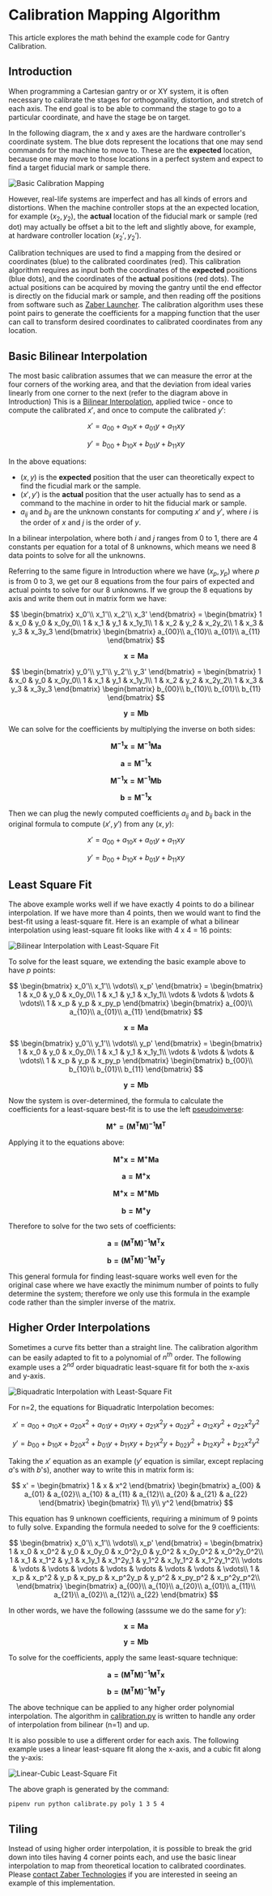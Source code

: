 # Calibration Mapping Algorithm
This article explores the math behind the example code for Gantry Calibration.

## Introduction

When programming a Cartesian gantry or or XY system, it is often necessary to calibrate the stages for orthogonality, distortion, and stretch of each axis.  The end goal is to be able to command the stage to go to a particular coordinate, and have the stage be on target.

In the following diagram, the x and y axes are the hardware controller's coordinate system.  The blue dots represent the locations that one may send commands for the machine to move to. These are the **expected** location, because one may move to those locations in a perfect system and expect to find a target fiducial mark or sample there.

![Basic Calibration Mapping](img/basic.png)

However, real-life systems are imperfect and has all kinds of errors and distortions.  When the machine controller stops at the an expected location, for example $(x_2, y_2)$, the **actual** location of the fiducial mark or sample (red dot) may actually be offset a bit to the left and slightly above, for example, at hardware controller location $(x_2', y_2')$.

Calibration techniques are used to find a mapping from the desired or coordinates (blue) to the calibrated coordinates (red).  This calibration algorithm requires as input both the coordinates of the **expected** positions (blue dots), and the coordinates of the **actual** positions (red dots). The actual positions can be acquired by moving the gantry until the end effector is directly on the fiducial mark or sample, and then reading off the positions from software such as [Zaber Launcher](https://software.zaber.com/zaber-launcher/download).  The calibration algorithm uses these point pairs to generate the coefficients for a mapping function that the user can call to transform desired coordinates to calibrated coordinates from any location.

## Basic Bilinear Interpolation

The most basic calibration assumes that we can measure the error at the four corners of the working area, and that the deviation from ideal varies linearly from one corner to the next (refer to the diagram above in Introduction)  This is a [Bilinear Interpolation](https://en.wikipedia.org/wiki/Bilinear_interpolation), applied twice - once to compute the calibrated $x'$, and once to compute the calibrated $y'$:

$$
    x' = a_{00} + a_{10}x + a_{01}y + a_{11}xy
$$

$$
    y' = b_{00} + b_{10}x + b_{01}y + b_{11}xy
$$

In the above equations:
- $(x,y)$ is the **expected** position that the user can theoretically expect to find the ficudial mark or the sample.
- $(x',y')$ is the **actual** position that the user actually has to send as a command to the machine in order to hit the fiducial mark or sample.
- $a_{ij}$ and $b_{ij}$ are the unknown constants for computing $x'$ and $y'$, where $i$ is the order of $x$ and $j$ is the order of $y$.

In a bilinear interpolation, where both $i$ and $j$ ranges from 0 to 1, there are 4 constants per equation for a total of 8 unknowns, which means we need 8 data points to solve for all the unknowns.

Referring to the same figure in Introduction where we have $(x_p,y_p)$ where $p$ is from 0 to 3, we get our 8 equations from the four pairs of expected and actual points to solve for our 8 unknowns.  If we group the 8 equations by axis and write them out in matrix form we have:

$$
    \begin{bmatrix}
        x_0'\\
        x_1'\\
        x_2'\\
        x_3'
    \end{bmatrix}
    =
    \begin{bmatrix}
        1 & x_0 & y_0 & x_0y_0\\
        1 & x_1 & y_1 & x_1y_1\\
        1 & x_2 & y_2 & x_2y_2\\
        1 & x_3 & y_3 & x_3y_3
    \end{bmatrix}
    \begin{bmatrix}
        a_{00}\\
        a_{10}\\
        a_{01}\\
        a_{11}
    \end{bmatrix}
$$

$$
    \mathbf{x = M a}
$$

$$
    \begin{bmatrix}
        y_0'\\
        y_1'\\
        y_2'\\
        y_3'
    \end{bmatrix}
    =
    \begin{bmatrix}
        1 & x_0 & y_0 & x_0y_0\\
        1 & x_1 & y_1 & x_1y_1\\
        1 & x_2 & y_2 & x_2y_2\\
        1 & x_3 & y_3 & x_3y_3
    \end{bmatrix}
    \begin{bmatrix}
        b_{00}\\
        b_{10}\\
        b_{01}\\
        b_{11}
    \end{bmatrix}
$$

$$
    \mathbf{y = M b}
$$

We can solve for the coefficients by multiplying the inverse on both sides:

$$
    \mathbf{M^{-1}x = M^{-1}Ma}
$$

$$
    \mathbf{a = M^{-1}x}
$$

$$
    \mathbf{M^{-1}x = M^{-1}Mb}
$$

$$
    \mathbf{b = M^{-1}x}
$$

Then we can plug the newly computed coefficients $a_{ij}$ and $b_{ij}$ back in the original formula to compute $(x',y')$ from any $(x,y)$:

$$
    x' = a_{00} + a_{10}x + a_{01}y + a_{11}xy
$$

$$
    y' = b_{00} + b_{10}x + b_{01}y + b_{11}xy
$$

## Least Square Fit

The above example works well if we have exactly 4 points to do a bilinear interpolation.  If we have more than 4 points, then we would want to find the best-fit using a least-square fit.  Here is an example of what a bilinear interpolation using least-square fit looks like with 4 x 4 = 16 points:

![Bilinear Interpolation with Least-Square Fit](img/least_square.png)

To solve for the least square, we extending the basic example above to have $p$ points:

$$
    \begin{bmatrix}
        x_0'\\
        x_1'\\
        \vdots\\
        x_p'
    \end{bmatrix}
    =
    \begin{bmatrix}
        1 & x_0 & y_0 & x_0y_0\\
        1 & x_1 & y_1 & x_1y_1\\
        \vdots & \vdots & \vdots & \vdots\\
        1 & x_p & y_p & x_py_p
    \end{bmatrix}
    \begin{bmatrix}
        a_{00}\\
        a_{10}\\
        a_{01}\\
        a_{11}
    \end{bmatrix}
$$

$$
    \mathbf{x = Ma}
$$

$$
    \begin{bmatrix}
        y_0'\\
        y_1'\\
        \vdots\\
        y_p'
    \end{bmatrix}
    =
    \begin{bmatrix}
        1 & x_0 & y_0 & x_0y_0\\
        1 & x_1 & y_1 & x_1y_1\\
        \vdots & \vdots & \vdots & \vdots\\
        1 & x_p & y_p & x_py_p
    \end{bmatrix}
    \begin{bmatrix}
        b_{00}\\
        b_{10}\\
        b_{01}\\
        b_{11}
    \end{bmatrix}
$$

$$
    \mathbf{y = Mb}
$$

Now the system is over-determined, the formula to calculate the coefficients for a least-square best-fit is to use the left [pseudoinverse](https://en.wikipedia.org/wiki/Moore%E2%80%93Penrose_inverse):

$$
    \mathbf{M^+ = (M^T M)^{-1}M^T}
$$

Applying it to the equations above:

$$
    \mathbf{M^+ x = M^+ M a}
$$

$$
    \mathbf{a = M^+ x}
$$

$$
    \mathbf{M^+ x = M^+ M b}
$$

$$
    \mathbf{b = M^+ y}
$$

Therefore to solve for the two sets of coefficients:

$$
    \mathbf{a = (M^T M)^{-1}M^T x}
$$

$$
    \mathbf{b = (M^T M)^{-1}M^T y}
$$

This general formula for finding least-square works well even for the original case where we have exactly the minimum number of points to fully determine the system; therefore we only use this formula in the example code rather than the simpler inverse of the matrix.

## Higher Order Interpolations

Sometimes a curve fits better than a straight line.  The calibration algorithm can be easily adapted to fit to a polynomial of $n^{th}$ order. The following example uses a $2^{nd}$ order biquadratic least-square fit for both the x-axis and y-axis.

![Biquadratic Interpolation with Least-Square Fit](img/biquadratic.png)

For n=2, the equations for Biquadratic Interpolation becomes:

$$
    x' = a_{00} + a_{10}x + a_{20}x^2
    + a_{01}y + a_{11}xy + a_{21}x^2y
    + a_{02}y^2 + a_{12}xy^2 + a_{22}x^2y^2
$$

$$
    y' = b_{00} + b_{10}x + b_{20}x^2
    + b_{01}y + b_{11}xy + b_{21}x^2y
    + b_{02}y^2 + b_{12}xy^2 + b_{22}x^2y^2
$$

Taking the $x'$ equation as an example ($y'$ equation is similar, except replacing $a$'s with $b$'s), another way to write this in matrix form is:

$$
    x' =
    \begin{bmatrix}
        1 & x & x^2
    \end{bmatrix}
    \begin{bmatrix}
        a_{00} & a_{01} & a_{02}\\
        a_{10} & a_{11} & a_{12}\\
        a_{20} & a_{21} & a_{22}
    \end{bmatrix}
    \begin{bmatrix}
        1\\
        y\\
        y^2
    \end{bmatrix}
$$

This equation has 9 unknown coefficients, requiring a minimum of 9 points to fully solve.  Expanding the formula needed to solve for the 9 coefficients:

$$
    \begin{bmatrix}
        x_0'\\
        x_1'\\
        \vdots\\
        x_p'
    \end{bmatrix}
    =
    \begin{bmatrix}
        1 & x_0 & x_0^2 & y_0 & x_0y_0 & x_0^2y_0 & y_0^2 & x_0y_0^2 & x_0^2y_0^2\\
        1 & x_1 & x_1^2 & y_1 & x_1y_1 & x_1^2y_1 & y_1^2 & x_1y_1^2 & x_1^2y_1^2\\
        \vdots & \vdots & \vdots & \vdots & \vdots & \vdots & \vdots & \vdots & \vdots\\
        1 & x_p & x_p^2 & y_p & x_py_p & x_p^2y_p & y_p^2 & x_py_p^2 & x_p^2y_p^2\\
    \end{bmatrix}
    \begin{bmatrix}
        a_{00}\\
        a_{10}\\
        a_{20}\\
        a_{01}\\
        a_{11}\\
        a_{21}\\
        a_{02}\\
        a_{12}\\
        a_{22}
    \end{bmatrix}
$$

In other words, we have the following (asssume we do the same for $y'$):

$$
    \mathbf{x = Ma}
$$

$$
    \mathbf{y = Mb}
$$

To solve for the coefficients, apply the same least-square technique:

$$
    \mathbf{a = (M^T M)^{-1}M^T x}
$$

$$
    \mathbf{b = (M^T M)^{-1}M^T y}
$$

The above technique can be applied to any higher order polynomial interpolation.  The algorithm in [calibration.py](calibration.py) is written to handle any order of interpolation from bilinear (n=1) and up.

It is also possible to use a different order for each axis.  The following example uses a linear least-square fit along the x-axis, and a cubic fit along the y-axis:

![Linear-Cubic Least-Square Fit](img/linear_cubic.png)

The above graph is generated by the command:

    pipenv run python calibrate.py poly 1 3 5 4

## Tiling

Instead of using higher order interpolation, it is possible to break the grid down into tiles having 4 corner points each, and use the basic linear interpolation to map from theoretical location to calibrated coordinates.  Please [contact Zaber Technologies](https://www.zaber.com/contact) if you are interested in seeing an example of this implementation.

